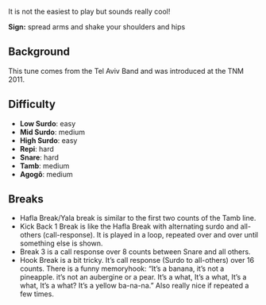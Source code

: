 It is not the easiest to play but sounds really cool!

**Sign:** spread arms and shake your shoulders and hips

## Background

This tune comes from the Tel Aviv Band and was introduced at the TNM 2011.

## Difficulty

* **Low Surdo**: easy
* **Mid Surdo**: medium
* **High Surdo**: easy
* **Repi**: hard
* **Snare**: hard
* **Tamb**: medium
* **Agogô**: medium

## Breaks

* Hafla Break/Yala break is similar to the first two counts of the Tamb line.
* Kick Back 1 Break is like the Hafla Break with alternating surdo and all-others (call-response). It is played in a
  loop, repeated over and over until something else is shown.
* Break 3 is a call response over 8 counts between Snare and all others.
* Hook Break is a bit tricky. It’s call response (Surdo to all-others) over 16 counts. There is a funny memoryhook:
  “It’s a banana, it’s not a pineapple. it’s not an aubergine or a pear. It’s a what, It’s a what, It’s a what, It’s a
  what? It’s a yellow ba-na-na.” Also really nice if repeated a few times.